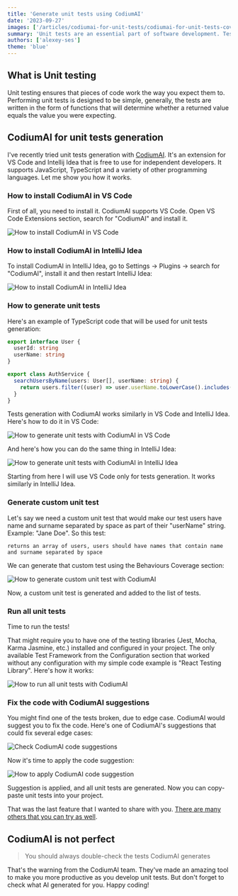 ```yaml
---
title: 'Generate unit tests using CodiumAI'
date: '2023-09-27'
images: ['/articles/codiumai-for-unit-tests/codiumai-for-unit-tests-cover.webp']
summary: 'Unit tests are an essential part of software development. Tests help you to ensure that the code works as you expect. It takes time to create all necessary tests. But there is a way to generate them.'
authors: ['alexey-ses']
theme: 'blue'
---
```


## What is Unit testing

Unit testing ensures that pieces of code work the way you expect them to. Performing unit tests is designed to be simple, generally, the tests are written in the form of functions that will determine whether a returned value equals the value you were expecting.

## CodiumAI for unit tests generation

I've recently tried unit tests generation with [CodiumAI](https://www.codium.ai/). It's an extension for VS Code and Intellij Idea that is free to use for independent developers. It supports JavaScript, TypeScript and a variety of other programming languages. Let me show you how it works.

### How to install CodiumAI in VS Code

First of all, you need to install it. CodiumAI supports VS Code. Open VS Code Extensions section, search for "CodiumAI" and install it.

![How to install CodiumAI in VS Code](./images/codiumai-for-unit-tests/codium-ai-install-vscode.webp)

### How to install CodiumAI in IntelliJ Idea

To install CodiumAI in IntelliJ Idea, go to Settings -> Plugins -> search for "CodiumAI", install it and then restart IntelliJ Idea:

![How to install CodiumAI in IntelliJ Idea](./images/codiumai-for-unit-tests/codium-ai-install-intellij.webp)

### How to generate unit tests

Here's an example of TypeScript code that will be used for unit tests generation:

```typescript
export interface User {
  userId: string
  userName: string
}

export class AuthService {
  searchUsersByName(users: User[], userName: string) {
    return users.filter((user) => user.userName.toLowerCase().includes(userName.toLowerCase()))
  }
}
```

Tests generation with CodiumAI works similarly in VS Code and IntelliJ Idea. Here's how to do it in VS Code:

![How to generate unit tests with CodiumAI in VS Code](./images/codiumai-for-unit-tests/codiumai-how-to-generate-tests-vscode.gif)

And here's how you can do the same thing in IntelliJ Idea:

![How to generate unit tests with CodiumAI in IntelliJ Idea](./images/codiumai-for-unit-tests/codiumai-how-to-generate-tests-intellij.gif)

Starting from here I will use VS Code only for tests generation. It works similarly in IntelliJ Idea.

### Generate custom unit test

Let's say we need a custom unit test that would make our test users have name and surname separated by space as part of their "userName" string. Example: "Jane Doe". So this test:

`returns an array of users, users should have names that contain name and surname separated by space`

We can generate that custom test using the Behaviours Coverage section:

![How to generate custom unit test with CodiumAI](./images/codiumai-for-unit-tests/codiumai-how-to-generate-custom-test.gif)

Now, a custom unit test is generated and added to the list of tests.

### Run all unit tests

Time to run the tests!

That might require you to have one of the testing libraries (Jest, Mocha, Karma Jasmine, etc.) installed and configured in your project. The only available Test Framework from the Configuration section that worked without any configuration with my simple code example is "React Testing Library". Here's how it works:

![How to run all unit tests with CodiumAI](./images/codiumai-for-unit-tests/codiumai-how-to-run-tests.gif)

### Fix the code with CodiumAI suggestions

You might find one of the tests broken, due to edge case. CodiumAI would suggest you to fix the code. Here's one of CodiumAI's suggestions that could fix several edge cases:

![Check CodiumAI code suggestions](./images/codiumai-for-unit-tests/codiumai-code-suggestion.webp)

Now it's time to apply the code suggestion:

![How to apply CodiumAI code suggestion](./images/codiumai-for-unit-tests/codiumai-how-to-apply-code-suggestion.gif)

Suggestion is applied, and all unit tests are generated. Now you can copy-paste unit tests into your project.

That was the last feature that I wanted to share with you. [There are many others that you can try as well](https://github.com/Codium-ai/codiumai-vscode-release).

## CodiumAI is not perfect

> You should always double-check the tests CodiumAI generates

That's the warning from the CodiumAI team. They've made an amazing tool to make you more productive as you develop unit tests. But don't forget to check what AI generated for you. Happy coding!
